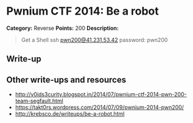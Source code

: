 # Pwnium CTF 2014: Be a robot

**Category:** Reverse
**Points:** 200
**Description:**
> Get a Shell ssh pwn200@41.231.53.42 password: pwn200

## Write-up


## Other write-ups and resources

* <http://v0ids3curity.blogspot.in/2014/07/pwnium-ctf-2014-pwn-200-team-segfault.html>
* <https://takt0rs.wordpress.com/2014/07/09/pwnium-2014-pwn200/>
* <http://krebsco.de/writeups/be-a-robot.html>
